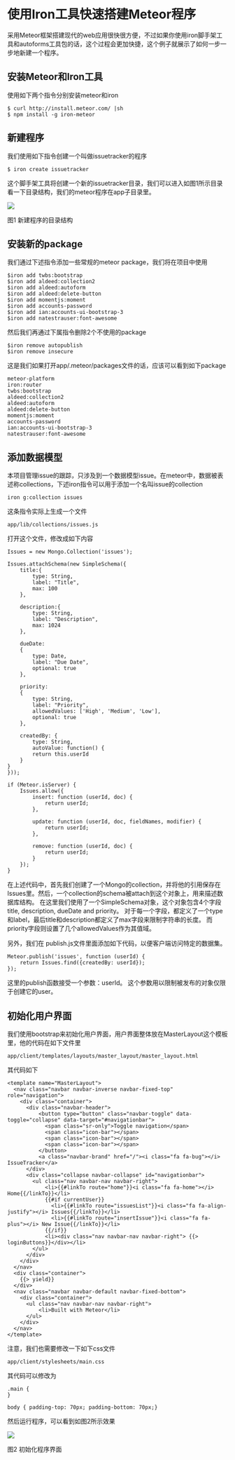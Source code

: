 # 使用Iron工具快速搭建Meteor程序

采用Meteor框架搭建现代的web应用很快很方便，不过如果你使用iron脚手架工具和autoforms工具包的话，这个过程会更加快捷，这个例子就展示了如何一步一步地新建一个程序。

## 安装Meteor和Iron工具

使用如下两个指令分别安装meteor和iron

	$ curl http://install.meteor.com/ |sh
	$ npm install -g iron-meteor
	

## 新建程序

我们使用如下指令创建一个叫做issuetracker的程序

	$ iron create issuetracker

这个脚手架工具将创建一个新的issuetracker目录，我们可以进入如图1所示目录看一下目录结构，我们的meteor程序在app子目录里。

![](images/iron-create-app.png)

图1 新建程序的目录结构


## 安装新的package

我们通过下述指令添加一些常规的meteor package，我们将在项目中使用

	$iron add twbs:bootstrap
	$iron add aldeed:collection2
	$iron add aldeed:autoform
	$iron add aldeed:delete-button
	$iron add momentjs:moment
	$iron add accounts-password
	$iron add ian:accounts-ui-bootstrap-3
	$iron add natestrauser:font-awesome

然后我们再通过下属指令删除2个不使用的package

	$iron remove autopublish
	$iron remove insecure

这是我们如果打开app/.meteor/packages文件的话，应该可以看到如下package

	meteor-platform
	iron:router
	twbs:bootstrap
	aldeed:collection2
	aldeed:autoform
	aldeed:delete-button
	momentjs:moment
	accounts-password
	ian:accounts-ui-bootstrap-3
	natestrauser:font-awesome


## 添加数据模型

本项目管理issue的跟踪，只涉及到一个数据模型issue。在meteor中，数据被表述称collections，下述iron指令可以用于添加一个名叫issue的collection

	iron g:collection issues

这条指令实际上生成一个文件
	
	app/lib/collections/issues.js

打开这个文件，修改成如下内容

	Issues = new Mongo.Collection('issues');
	
	Issues.attachSchema(new SimpleSchema({
  		title:{
    		type: String,
    		label: "Title",
    		max: 100
  		},

  		description:{
    		type: String,
   			label: "Description",
  			max: 1024
  		},

  		dueDate:
  		{
    		type: Date,
    		label: "Due Date",
    		optional: true
  		},

  		priority:
 		{
    		type: String,
    		label: "Priority",
    		allowedValues: ['High', 'Medium', 'Low'],
    		optional: true
  		},

  		createdBy: {
    		type: String,
    		autoValue: function() {
       		return this.userId
    	}
  	}
	}));

	if (Meteor.isServer) {
  		Issues.allow({
    		insert: function (userId, doc) {
      			return userId;
    		},

	    	update: function (userId, doc, fieldNames, modifier) {
	      		return userId;
	    	},
	
	    	remove: function (userId, doc) {
	      		return userId;
	    	}
  		});
	}

在上述代码中，首先我们创建了一个Mongo的collection，并将他的引用保存在Issues里。然后，一个collection的schema被attach到这个对象上，用来描述数据库结构。 在这里我们使用了一个SimpleSchema对象，这个对象包含4个字段title, description, dueDate and priority。 对于每一个字段，都定义了一个type和label，最后title和description都定义了max字段来限制字符串的长度。 而priority字段则设置了几个allowedValues作为其值域。


另外，我们在 publish.js文件里面添加如下代码，以便客户端访问特定的数据集。

	Meteor.publish('issues', function (userId) {
  		return Issues.find({createdBy: userId});
	});

这里的publish函数接受一个参数：userId。 这个参数用以限制被发布的对象仅限于创建它的user。


## 初始化用户界面

 我们使用bootstrap来初始化用户界面，用户界面整体放在MasterLayout这个模板里，他的代码在如下文件里

	app/client/templates/layouts/master_layout/master_layout.html

其代码如下

	<template name="MasterLayout">
	  <nav class="navbar navbar-inverse navbar-fixed-top" role="navigation">
	    <div class="container">
	      <div class="navbar-header">
	          <button type="button" class="navbar-toggle" data-toggle="collapse" data-target="#navigationbar">
	            <span class="sr-only">Toggle navigation</span>
	            <span class="icon-bar"></span>
	            <span class="icon-bar"></span>
	            <span class="icon-bar"></span>
	          </button>
	          <a class="navbar-brand" href="/"><i class="fa fa-bug"></i> IssueTracker</a>
	      </div>
	      <div class="collapse navbar-collapse" id="navigationbar">
	        <ul class="nav navbar-nav navbar-right">
	            <li>{{#linkTo route="home"}}<i class="fa fa-home"></i> Home{{/linkTo}}</li>
	            {{#if currentUser}}
	              <li>{{#linkTo route="issuesList"}}<i class="fa fa-align-justify"></i> Issues{{/linkTo}}</li>
	              <li>{{#linkTo route="insertIssue"}}<i class="fa fa-plus"></i> New Issue{{/linkTo}}</li>
	            {{/if}}
	            <li><div class="nav navbar-nav navbar-right"> {{> loginButtons}}</div></li>
	        </ul>
	      </div>
	    </div>
	  </nav>
	  <div class="container">
	    {{> yield}}
	  </div>
	  <nav class="navbar navbar-default navbar-fixed-bottom">
	    <div class="container">
	      <ul class="nav navbar-nav navbar-right">
	          <li>Built with Meteor</li>
	      </ul>
	    </div>
	  </nav>
	</template>

注意，我们也需要修改一下如下css文件

	app/client/stylesheets/main.css

其代码可以修改为

	.main {
	}
	
	body { padding-top: 70px; padding-bottom: 70px;}


然后运行程序，可以看到如图2所示效果

![](images/layout.png)

图2 初始化程序界面
